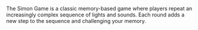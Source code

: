 The Simon Game is a classic memory-based game where players repeat an increasingly complex sequence of lights and sounds. Each round adds a new step to the sequence and challenging your memory.
